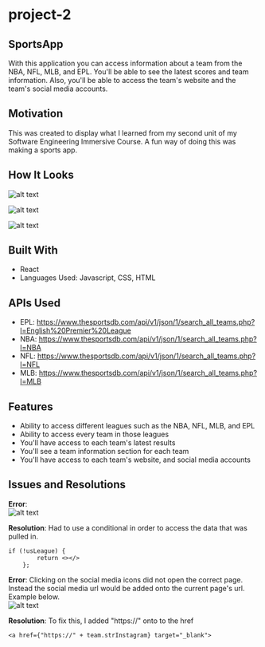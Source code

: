 # project-2

## SportsApp
With this application you can access information about a team from the NBA, NFL, MLB, and EPL. You'll be able to see the latest scores and team information. Also, you'll be able to access the team's website and the team's social media accounts.

## Motivation
This was created to display what I learned from my second unit of my Software Engineering Immersive Course. A fun way of doing this was making a sports app.

## How It Looks
![alt text](https://res.cloudinary.com/drxoihdbb/image/upload/v1585849311/Pictures/Screen_Shot_2020-04-02_at_10.39.18_AM_hjsnh1.png)

![alt text](https://res.cloudinary.com/drxoihdbb/image/upload/v1585849324/Pictures/Screen_Shot_2020-04-02_at_10.39.35_AM_zbgdfj.png)

![alt text](https://res.cloudinary.com/drxoihdbb/image/upload/v1585849341/Pictures/Screen_Shot_2020-04-02_at_10.40.11_AM_arnmtr.png)

## Built With
* React
* Languages Used: Javascript, CSS, HTML

## APIs Used
- EPL: https://www.thesportsdb.com/api/v1/json/1/search_all_teams.php?l=English%20Premier%20League
- NBA: https://www.thesportsdb.com/api/v1/json/1/search_all_teams.php?l=NBA
- NFL: https://www.thesportsdb.com/api/v1/json/1/search_all_teams.php?l=NFL
- MLB: https://www.thesportsdb.com/api/v1/json/1/search_all_teams.php?l=MLB

## Features
* Ability to access different leagues such as the NBA, NFL, MLB, and EPL
* Ability to access every team in those leagues
* You'll have access to each team's latest results
* You'll see a team information section for each team
* You'll have access to each team's website, and social media accounts

## Issues and Resolutions
**Error**: <br /> ![alt text](https://res.cloudinary.com/drxoihdbb/image/upload/v1585850370/Pictures/Screen_Shot_2020-04-02_at_10.58.58_AM_fwmug6.png)

**Resolution**: Had to use a conditional in order to access the data that was pulled in.
```
if (!usLeague) {
        return <></>
    };
```

**Error**: Clicking on the social media icons did not open the correct page. Instead the social media url would be added onto the current page's url. Example below. <br />
![alt text](https://res.cloudinary.com/drxoihdbb/image/upload/v1585850932/Pictures/Screen_Shot_2020-03-31_at_11.29.34_AM_z46kqa.png) <br />

**Resolution**: To fix this, I added "https://" onto to the href
```
<a href={"https://" + team.strInstagram} target="_blank">
```


